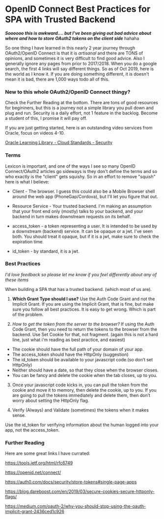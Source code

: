 # OpenID Connect Best Practices for SPA with Trusted Backend

*__Soooooo this is awkward.... but I've been giving out bad advice about where and how to store OAuth2 tokens on the client side__* hahaha  

So one thing I have learned in this nearly 2 year journey through OAuth2/OpenID Connect is that it is _artisanal_   and there are TONS of opinions, and sometimes it is very difficult to find good advice. Also I generally ignore any pages from prior to 2017/2018.  When you do a google search, the first 4 links will say different things.   So as of Oct 2019, here is the world as I know it.  If you are doing something different, it is doesn't mean it is bad, there are 1,000 ways todo all of this. 

### New to this whole OAuth2/OpenID Connect thingy?  

Check the Further Reading at the bottom.  There are tons of good resources for begininers, but this is a journey not a simple library you pull down and plug and run.  Security is a daily effort, not 1 feature in the backlog. Become a student of this, I promise it will pay off. 

If you are just getting started, here is an outstanding video services from Oracle, focus on videos 4-10. 

[Oracle Learning Library - Cloud Standards - Security](https://www.youtube.com/playlist?list=PLKCk3OyNwIzuD_jxWu-JddooM2yjX5q99)

### Terms

Lexicon is important, and one of the ways I see so many OpenID Connect/OAuth2 articles go sideways is they don't define the terms and so who exactly is the "client" gets squishy.  So in an effort to remove "squish" here is what I believe:

* Client -  The browser.  I guess this could also be a Mobile Browser shell around the web app (PhoneGap/Cordova), but I'll let you figure that out. 

* Resource Service - Your trusted backend.  I'm making an assumption that your front end only (mostly) talks to your backend, and your backend in turn makes downstream requests on its behalf. 

* access_token - a token representing a user. It is intended to be used by a downstream (backend) service.  It can be opaque or a jwt.  I've seen both.  You should treat it opaque, but if it is a jwt, make sure to check the expiration time. 
* id_token - by standard, it is a jwt. 


### Best Practices

*I'd love feedback so please let me know if you feel differently about any of these items* 

When building a SPA that has a trusted backend. (which most of us are). 

1. __Which Grant Type should I use?__ Use the Auth Code Grant and not the  Implicit Grant.  If you are using the Implicit Grant, that is fine, but make sure you follow all best practices.  It is easy to get wrong. Which is part of the problem.  


2. *How to get the token from the server to the browser?* If using the Auth Code Grant, then you need to return the tokens to the browser from the backend.  Use Set Cookie for that, not fragment. (again this is not a hard line, just what i'm reading as best practice, and easiest)  

* The cookie should have the full path of your domain of your app. 
* The access_token should have the HttpOnly (suggestion)
* The id_token should be available to your javascript code.(so don’t set HttpOnly)
* Neither should have a date, so that they close when the browser closes. 
* You can be fancy and delete the cookie when the tab closes, up to you. 

3. Once your javascript code kicks in, you can pull the token from the cookie and move it to memory, then delete the cookie, up to you. If you are going to pull the tokens immediately and delete them, then don’t worry about setting the HttpOnly flag. 

4. Verify (Always) and Validate (sometimes) the tokens when it makes sense. 

Use the id_token for verifying information about the human logged into your app, not the access_token. 



### Further Reading

Here are some great links I have currated:

https://tools.ietf.org/html/rfc6749

https://openid.net/connect/

https://auth0.com/docs/security/store-tokens#single-page-apps

https://blog.dareboost.com/en/2019/03/secure-cookies-secure-httponly-flags/

https://medium.com/oauth-2/why-you-should-stop-using-the-oauth-implicit-grant-2436ced1c926
